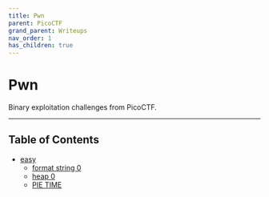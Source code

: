 ```yaml
---
title: Pwn
parent: PicoCTF
grand_parent: Writeups
nav_order: 1
has_children: true
---
```


# Pwn

Binary exploitation challenges from PicoCTF.

---

## Table of Contents

- [easy](pwn/easy.md)
    - [format string 0](PicoCTF/pwn/easy/format_string_0.md)
    - [heap 0](PicoCTF/pwn/easy/heap_0.md)
    - [PIE TIME](PicoCTF/pwn/easy/pie_time.md)
